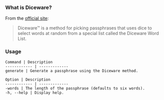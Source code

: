 ### What is Diceware?

From the [official site][diceware]:

> Diceware™ is a method for picking passphrases that uses dice to select words at random from a special list called the Diceware Word List.

### Usage

    Command | Description
    ------------ | -------------
    generate | Generate a passphrase using the Diceware method.

    Option | Description
    ------------ | -------------
    -words | The length of the passphrase (defaults to six words).
    -h, --help | Display help.

[diceware]: http://world.std.com/~reinhold/diceware.html

